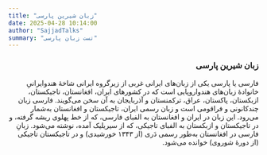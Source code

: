 ```yaml
---
title: "زبان شیرین پارسی"
date: 2025-04-28 10:14:00
author: "SajjadTalks"
summary: "تست زبان پارسی"
---
```


<div dir="rtl" markdown="1">

### زبان شیرین پارسی

فارسی یا پارسی یکی از زبان‌های ایرانی غربی از زیرگروه ایرانی شاخهٔ هندوایرانیِ خانوادهٔ زبان‌های هندواروپایی است که در کشورهای ایران، افغانستان، تاجیکستان، ازبکستان، پاکستان، عراق، ترکمنستان و آذربایجان به آن سخن می‌گویند. فارسی زبان چندکانونی و فراقومی است و زبان رسمی ایران، تاجیکستان و افغانستان به‌شمار می‌رود. این زبان در ایران و افغانستان به الفبای فارسی، که از خط پهلوی ریشه گرفته، و در تاجیکستان و ازبکستان به الفبای تاجیکی، که از سیریلیک آمده، نوشته می‌شود. زبانِ فارسی در افغانستان به‌طور رسمی دَری (از ۱۳۴۳ خورشیدی) و در تاجیکستان تاجیکی (از دورهٔ شوروی) خوانده می‌شود.

</div>
